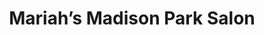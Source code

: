 ---
title: "Mariah’s Madison Park Salon"
url: /seattle/mariahs-madison-park-salon/
shop: Friseur
---